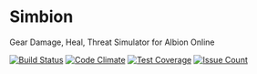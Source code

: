 # Simbion
Gear Damage, Heal, Threat Simulator for Albion Online

[![Build Status](https://travis-ci.org/xaxim/simbion.svg?branch=master)](https://travis-ci.org/xaxim/simbion)
[![Code Climate](https://codeclimate.com/github/xaxim/simbion/badges/gpa.svg)](https://codeclimate.com/github/xaxim/simbion)
[![Test Coverage](https://codeclimate.com/github/xaxim/simbion/badges/coverage.svg)](https://codeclimate.com/github/xaxim/simbion/coverage)
[![Issue Count](https://codeclimate.com/github/xaxim/simbion/badges/issue_count.svg)](https://codeclimate.com/github/xaxim/simbion)
